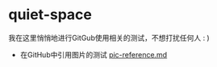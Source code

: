 # quiet-space

我在这里悄悄地进行GitGub使用相关的测试，不想打扰任何人 : )

* 在GitHub中引用图片的测试 [pic-reference.md](/folder/next/pic-reference.md)
